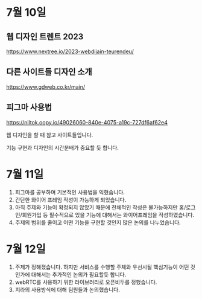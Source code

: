 # 7월 10일

## 웹 디자인 트렌트 2023

https://www.nextree.io/2023-webdijain-teurendeu/

## 다른 사이트들 디자인 소개

https://www.gdweb.co.kr/main/

## 피그마 사용법

https://niltok.oopy.io/49026060-840e-4075-a19c-727df6af62e4

웹 디자인을 할 때 참고 사이트들입니다.

기능 구현과 디자인의 시간분배가 중요할 듯 합니다.

# 7월 11일

1. 피그마를 공부하며 기본적인 사용법을 익혔습니다.
2. 간단한 와이어 프레임 작성이 가능하게 되었습니다.
3. 아직 주제와 기능이 확정되지 않았기 때문에 전체적인 작성은 불가능하지만
   홈/로그인/회원가입 등 필수적으로 있을 기능에 대해서는 와이어프레임을 작성하였습니다.
4. 주제의 범위를 줄이고 어떤 기능을 구현할 것인지 많은 논의를 나누었습니다.

# 7월 12일

1. 주제가 정해졌습니다. 하지만 서비스를 수행할 주체와 우선시될 핵심기능이 어떤 것인가에 대해서는 추가적인 논의가 필요할듯 합니다.
2. webRTC를 사용하기 위한 라이브러리로 오픈비두를 정했습니다.
3. 지라의 사용방식에 대해 팀원들과 논의했습니다.
